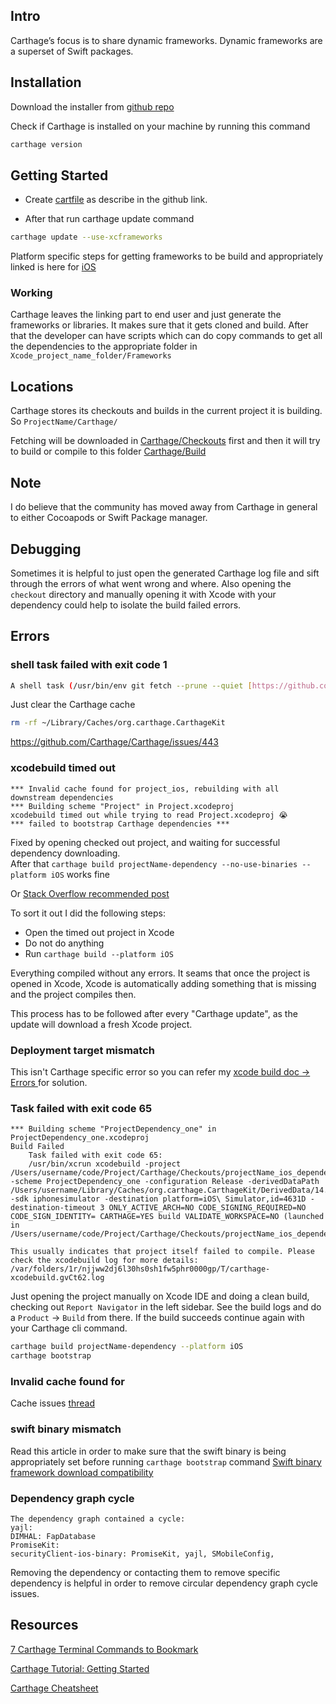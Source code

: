 
## Intro

Carthage’s focus is to share dynamic frameworks. Dynamic frameworks are a superset of Swift packages.

## Installation

Download the installer from [github repo](https://github.com/Carthage/Carthage)

Check if Carthage is installed on your machine by running this command 

```sh
carthage version
```


## Getting Started

- Create [cartfile](https://github.com/Carthage/Carthage/blob/master/Documentation/Artifacts.md#cartfile) as describe in the github link.

- After that run carthage update command 
```sh
carthage update --use-xcframeworks
```
 Platform specific steps for getting frameworks to be build and appropriately linked is here for [iOS](https://github.com/Carthage/Carthage#if-youre-building-for-ios-tvos-or-watchos) 




### Working

Carthage leaves the linking part to end user and just generate the frameworks or libraries. It makes sure that it gets cloned and build. After that the developer can have scripts which can do copy commands to get all the dependencies to the appropriate folder in `Xcode_project_name_folder/Frameworks`



## Locations

Carthage stores its checkouts and builds in the current project it is building. 
So `ProjectName/Carthage/`

Fetching will be downloaded in [Carthage/Checkouts](https://github.com/Carthage/Carthage/blob/master/Documentation/Artifacts.md#carthagecheckouts) first and then it will try to build or compile to this folder [Carthage/Build](https://github.com/Carthage/Carthage/blob/master/Documentation/Artifacts.md#carthagebuild) 

## Note

I do believe that the community has moved away from Carthage in general to either Cocoapods or Swift Package manager.



## Debugging

Sometimes it is helpful to just open the generated Carthage log file and sift through the errors of what went wrong and where. Also opening the `checkout` directory and manually opening it with Xcode with your dependency could help to isolate the build failed errors.


## Errors

### shell task failed with exit code 1

```bash
A shell task (/usr/bin/env git fetch --prune --quiet [https://github.com/ephread/Instructions.git](https://github.com/ephread/Instructions.git) refs/tags/_:refs/tags/_ +refs/heads/_:refs/heads/_ (launched in /Users/GALSIV/Library/Caches/org.carthage.CarthageKit/dependencies/Instructions)) failed with exit code 1
```

Just clear the Carthage cache 

```bash
rm -rf ~/Library/Caches/org.carthage.CarthageKit
```

https://github.com/Carthage/Carthage/issues/443


### xcodebuild timed out

```log
*** Invalid cache found for project_ios, rebuilding with all downstream dependencies
*** Building scheme "Project" in Project.xcodeproj
xcodebuild timed out while trying to read Project.xcodeproj 😭
*** failed to bootstrap Carthage dependencies ***
```

Fixed by opening checked out project, and waiting for successful dependency downloading.  
After that `carthage build projectName-dependency --no-use-binaries --platform iOS` works fine

Or [Stack Overflow recommended post](https://stackoverflow.com/questions/46072080/carthage-xcode-9-xcodebuild-timed-out-while-trying-to-read-xcodeproj-error)

To sort it out I did the following steps:

- Open the timed out project in Xcode
- Do not do anything
- Run `carthage build --platform iOS`

Everything compiled without any errors. It seams that once the project is opened in Xcode, Xcode is automatically adding something that is missing and the project compiles then.

This process has to be followed after every "Carthage update", as the update will download a fresh Xcode project.


### Deployment target mismatch

This isn't Carthage specific error so you can refer my [xcode build doc -> Errors ](ios/xcode/build#deployment%20target%20mismatch) for solution.

### Task failed with exit code 65

```log
*** Building scheme "ProjectDependency_one" in ProjectDependency_one.xcodeproj
Build Failed
	Task failed with exit code 65:
	/usr/bin/xcrun xcodebuild -project /Users/username/code/Project/Carthage/Checkouts/projectName_ios_dependency_one/ProjectDependency_one.xcodeproj -scheme ProjectDependency_one -configuration Release -derivedDataPath /Users/username/Library/Caches/org.carthage.CarthageKit/DerivedData/14.3.1_14E300c/projectName_ios_dependency_one/3.0.0 -sdk iphonesimulator -destination platform=iOS\ Simulator,id=4631D -destination-timeout 3 ONLY_ACTIVE_ARCH=NO CODE_SIGNING_REQUIRED=NO CODE_SIGN_IDENTITY= CARTHAGE=YES build VALIDATE_WORKSPACE=NO (launched in /Users/username/code/Project/Carthage/Checkouts/projectName_ios_dependency_one)

This usually indicates that project itself failed to compile. Please check the xcodebuild log for more details: /var/folders/1r/njjww2dj6l30hs0sh1fw5phr0000gp/T/carthage-xcodebuild.gvCt62.log
```

Just opening the project manually on Xcode IDE and doing a clean build, checking out `Report Navigator` in the left sidebar. See the build logs and do a `Product` -> `Build` from there. If the build succeeds continue again with your Carthage cli command. 

```sh
carthage build projectName-dependency --platform iOS
carthage bootstrap
```


### Invalid cache found for

Cache issues [thread](https://github.com/Carthage/Carthage/issues/2892)



### swift binary mismatch

Read this article in order to make sure that the swift binary is being appropriately set before running `carthage bootstrap` command
[Swift binary framework download compatibility](https://github.com/Carthage/Carthage#swift-binary-framework-download-compatibility)

### Dependency graph cycle

```text
The dependency graph contained a cycle:
yajl:
DIMHAL: FapDatabase
PromiseKit:
securityClient-ios-binary: PromiseKit, yajl, SMobileConfig, 
```
Removing the dependency or contacting them to remove specific dependency is helpful in order to remove circular dependency graph cycle issues.

## Resources

[7 Carthage Terminal Commands to Bookmark](https://medium.com/remote-ios-dev/7-carthage-terminal-commands-to-bookmark-6c19b6d16379)

[Carthage Tutorial: Getting Started](https://www.kodeco.com/7649117-carthage-tutorial-getting-started)

[Carthage Cheatsheet](https://kapeli.com/cheat_sheets/Carthage.docset/Contents/Resources/Documents/index)